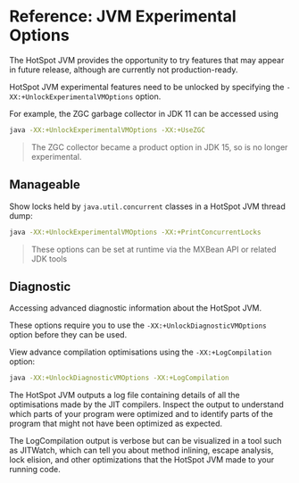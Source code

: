 # Reference: JVM Experimental Options

<!-- TODO: research HotSpot JVM experimental features -->

The HotSpot JVM provides the opportunity to try features that may appear in future release, although are currently not production-ready.

HotSpot JVM experimental features need to be unlocked by specifying the `-XX:+UnlockExperimentalVMOptions` option.

For example, the ZGC garbage collector in JDK 11 can be accessed using

```bash
java -XX:+UnlockExperimentalVMOptions -XX:+UseZGC
```

> The ZGC collector became a product option in JDK 15, so is no longer experimental.

## Manageable

<!-- TODO: JVM Experimental Options - manageable options description and examples -->

Show locks held by `java.util.concurrent` classes in a HotSpot JVM thread dump:

```bash
java -XX:+UnlockExperimentalVMOptions -XX:+PrintConcurrentLocks
```

> These options can be set at runtime via the MXBean API or related JDK tools

## Diagnostic

Accessing advanced diagnostic information about the HotSpot JVM.

These options require you to use the `-XX:+UnlockDiagnosticVMOptions`  option before they can be used.

View advance compilation optimisations using the `-XX:+LogCompilation` option:

```bash
java -XX:+UnlockDiagnosticVMOptions -XX:+LogCompilation
```

The HotSpot JVM outputs a log file containing details of all the optimisations made by the JIT compilers. Inspect the output to understand which parts of your program were optimized and to identify parts of the program that might not have been optimized as expected.

The LogCompilation output is verbose but can be visualized in a tool such as JITWatch, which can tell you about method inlining, escape analysis, lock elision, and other optimizations that the HotSpot JVM made to your running code.

<!-- ## Developmental -->

<!-- TODO: JVM Experimental Options - developmental options description and examples -->
<!-- These options allow configuration and debugging of the most-advanced HotSpot JVM settings, and they require a special debug HotSpot JVM build before you can access them. -->
